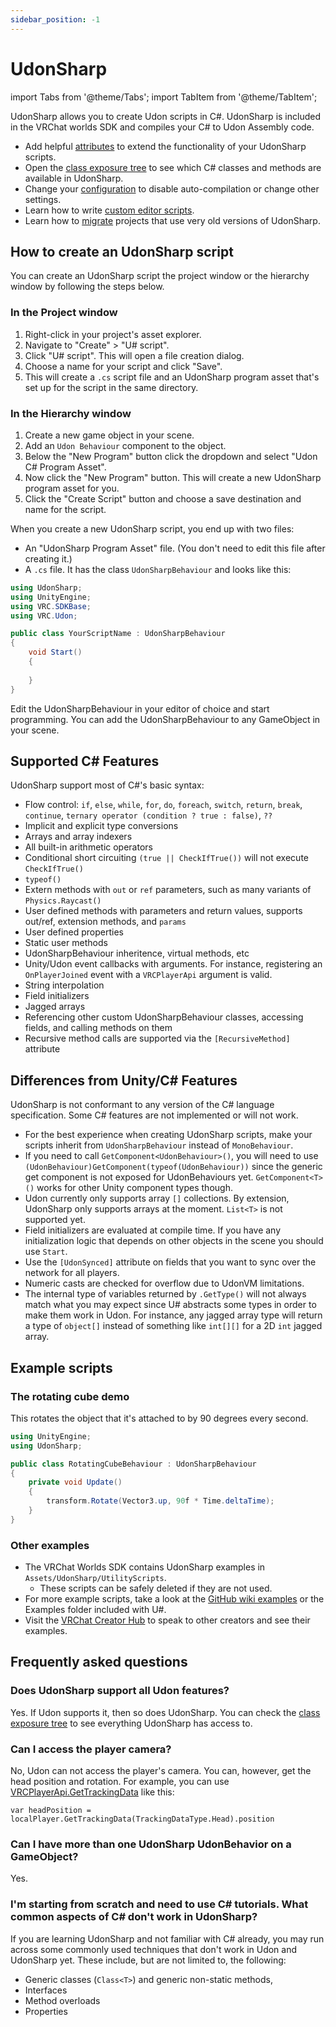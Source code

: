 ```yaml
---
sidebar_position: -1
---
```

# UdonSharp

import Tabs from '@theme/Tabs';
import TabItem from '@theme/TabItem';

UdonSharp allows you to create Udon scripts in C#. UdonSharp is included in the VRChat worlds SDK and compiles your C# to Udon Assembly code.

- Add helpful [attributes](./attributes) to extend the functionality of your UdonSharp scripts. 
- Open the [class exposure tree](./class-exposure-tree) to see which C# classes and methods are available in UdonSharp.
- Change your [configuration](./configuration) to disable auto-compilation or change other settings.
- Learn how to write [custom editor scripts](./editorscripting).
- Learn how to [migrate](./migration) projects that use very old versions of UdonSharp.

## How to create an UdonSharp script

You can create an UdonSharp script the project window or the hierarchy window by following the steps below.

### In the Project window
1. Right-click in your project's asset explorer.
2. Navigate to "Create" > "U# script".
3. Click "U# script". This will open a file creation dialog.
4. Choose a name for your script and click "Save".
5. This will create a `.cs` script file and an UdonSharp program asset that's set up for the script in the same directory.
### In the Hierarchy window
1. Create a new game object in your scene.
2. Add an `Udon Behaviour` component to the object.
3. Below the "New Program" button click the dropdown and select "Udon C# Program Asset".
4. Now click the "New Program" button. This will create a new UdonSharp program asset for you.
5. Click the "Create Script" button and choose a save destination and name for the script.

When you create a new UdonSharp script, you end up with two files:
- An "UdonSharp Program Asset" file. (You don't need to edit this file after creating it.)
- A `.cs` file. It has the class `UdonSharpBehaviour` and looks like this:

<Tabs>
<TabItem value="cs" label="UdonSharp">

```cs
using UdonSharp;
using UnityEngine;
using VRC.SDKBase;
using VRC.Udon;

public class YourScriptName : UdonSharpBehaviour
{
    void Start()
    {
        
    }
}
```

</TabItem>
</Tabs>

Edit the UdonSharpBehaviour in your editor of choice and start programming. You can add the UdonSharpBehaviour to any GameObject in your scene.



## Supported C# Features

UdonSharp support most of C#'s basic syntax:

- Flow control: `if`, `else`, `while`, `for`, `do`, `foreach`, `switch`, `return`, `break`, `continue`, `ternary operator (condition ? true : false)`, `??`
- Implicit and explicit type conversions
- Arrays and array indexers
- All built-in arithmetic operators
- Conditional short circuiting `(true || CheckIfTrue())` will not execute `CheckIfTrue()`
- `typeof()`
- Extern methods with `out` or `ref` parameters, such as many variants of `Physics.Raycast()`
- User defined methods with parameters and return values, supports out/ref, extension methods, and `params`
- User defined properties
- Static user methods
- UdonSharpBehaviour inheritence, virtual methods, etc
- Unity/Udon event callbacks with arguments. For instance, registering an `OnPlayerJoined` event with a `VRCPlayerApi` argument is valid.
- String interpolation
- Field initializers
- Jagged arrays
- Referencing other custom UdonSharpBehaviour classes, accessing fields, and calling methods on them
- Recursive method calls are supported via the `[RecursiveMethod]` attribute

## Differences from Unity/C# Features

UdonSharp is not conformant to any version of the C# language specification. Some C# features are not implemented or will not work.

- For the best experience when creating UdonSharp scripts, make your scripts inherit from `UdonSharpBehaviour` instead of `MonoBehaviour`.
- If you need to call `GetComponent<UdonBehaviour>()`, you will need to use `(UdonBehaviour)GetComponent(typeof(UdonBehaviour))` since the generic get component is not exposed for UdonBehaviours yet. `GetComponent<T>()` works for other Unity component types though.
- Udon currently only supports array `[]` collections. By extension, UdonSharp only supports arrays at the moment. `List<T>` is not supported yet.
- Field initializers are evaluated at compile time. If you have any initialization logic that depends on other objects in the scene you should use `Start`.
- Use the `[UdonSynced]` attribute on fields that you want to sync over the network for all players.
- Numeric casts are checked for overflow due to UdonVM limitations.
- The internal type of variables returned by `.GetType()` will not always match what you may expect since U# abstracts some types in order to make them work in Udon. For instance, any jagged array type will return a type of `object[]` instead of something like `int[][]` for a 2D `int` jagged array.


## Example scripts

### The rotating cube demo

This rotates the object that it's attached to by 90 degrees every second.

```cs
using UnityEngine;
using UdonSharp;

public class RotatingCubeBehaviour : UdonSharpBehaviour
{
    private void Update()
    {
        transform.Rotate(Vector3.up, 90f * Time.deltaTime);
    }
}
```

### Other examples

- The VRChat Worlds SDK contains UdonSharp examples in `Assets/UdonSharp/UtilityScripts`. 
	- These scripts can be safely deleted if they are not used.
- For more example scripts, take a look at the [GitHub wiki examples](https://github.com/vrchat-community/UdonSharp/wiki/examples) or the Examples folder included with U#.
- Visit the [VRChat Creator Hub](https://ask.vrchat.com/c/creator-hub/63/none) to speak to other creators and see their examples.

## Frequently asked questions

### Does UdonSharp support all Udon features?
Yes. If Udon supports it, then so does UdonSharp. You can check the [class exposure tree](https://github.com/Merlin-san/UdonSharp/wiki/class-exposure-tree) to see everything UdonSharp has access to.

### Can I access the player camera?
No, Udon can not access the player's camera. You can, however, get the head position and rotation. For example, you can use [VRCPlayerApi.GetTrackingData](https://github.com/Merlin-san/UdonSharp/wiki/vrchat-api#vrchatplayerapi) like this:
 
`var headPosition = localPlayer.GetTrackingData(TrackingDataType.Head).position`

### Can I have more than one UdonSharp UdonBehavior on a GameObject?
Yes.

### I'm starting from scratch and need to use C# tutorials. What common aspects of C# don't work in UdonSharp?
If you are learning UdonSharp and not familiar with C# already, you may run across some commonly used techniques that don't work in Udon and UdonSharp yet. These include, but are not limited to, the following:
- Generic classes (`Class<T>`) and generic non-static methods,
- Interfaces
- Method overloads
- Properties